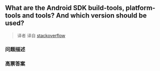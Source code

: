 ## What are the Android SDK build-tools, platform-tools and tools? And which version should be used?

> 译者 译自 [stackoverflow](http://stackoverflow.com/questions/19911762/what-are-the-android-sdk-build-tools-platform-tools-and-tools-and-which-versio) 

### 问题描述 

### 高票答案 

